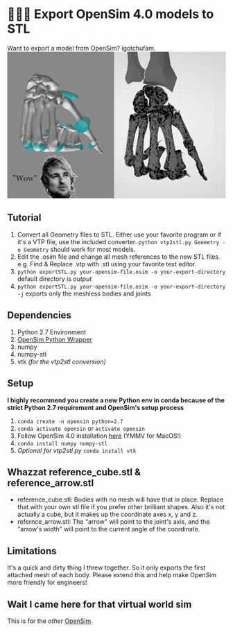 # 💪💪💪 Export OpenSim 4.0 models to STL
Want to export a model from OpenSim? igotchufam.
![wow](osim2stl.jpg)

## Tutorial
1. Convert all Geometry files to STL. Either use your favorite program or if it's a VTP file, use the included converter. `python vtp2stl.py Geometry -o Geometry` should work for most models.
1. Edit the .osim file and change all mesh references to the new STL files. e.g. Find & Replace .vtp with .stl using your favorite text editor.
1. `python exportSTL.py your-opensim-file.osim -o your-export-directory` default directory is *output*
1. `python exportSTL.py your-opensim-file.osim -o your-export-directory -j` exports only the meshless bodies and joints

## Dependencies
1. Python 2.7 Environment
1. [OpenSim Python Wrapper](https://simtk-confluence.stanford.edu/display/OpenSim/Scripting+in+Python)
1. numpy
1. numpy-stl
1. vtk *(for the vtp2stl conversion)*

## Setup
**I highly recommend you create a new Python env in conda because of the strict Python 2.7 requirement and OpenSim's setup process**
1. `conda create -n opensin python=2.7`
1. `conda activate opensin` or `activate opensin`
1.  Follow OpenSim 4.0 installation [here](https://simtk-confluence.stanford.edu/display/OpenSim/Scripting+in+Python#ScriptinginPython-SettingupyourPythonscriptingenvironment) (YMMV for MacOS!)
1. `conda install numpy numpy-stl`
1. *Optional for vtp2stl.py* `conda install vtk`

## Whazzat reference_cube.stl &amp; reference_arrow.stl
- reference_cube.stl: Bodies with no mesh will have that in place. Replace that with your own stl file if you prefer other brilliant shapes. Also it's not actually a cube, but it makes up the coordinate axes x, y and z.
- refernce_arrow.stl: The "arrow" will point to the joint's axis, and the "arrow's width" will point to the current angle of the coordinate.

## Limitations
It's a quick and dirty thing I threw together. So it only exports the first attached mesh of each body. Please extend this and help make OpenSim more friendly for engineers!

## Wait I came here for that virtual world sim
This is for the *other* [OpenSim](https://opensim.stanford.edu/).
